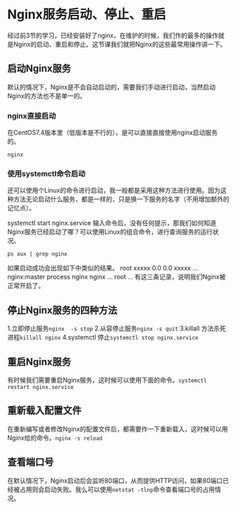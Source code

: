# Nginx服务启动、停止、重启

经过前3节的学习，已经安装好了nginx，在维护的时候，我们作的最多的操作就是Nginx的启动、重启和停止。这节课我们就把Nginx的这些最常用操作讲一下。

## 启动Nginx服务

默认的情况下，Nginx是不会自动启动的，需要我们手动进行启动，当然启动Nginx的方法也不是单一的。

### nginx直接启动

在CentOS7.4版本里（低版本是不行的），是可以直接直接使用nginx启动服务的。

```(shell)
nginx
```

### 使用systemctl命令启动

还可以使用个Linux的命令进行启动，我一般都是采用这种方法进行使用。因为这种方法无论启动什么服务，都是一样的，只是换一下服务的名字（不用增加额外的记忆点）。

systemctl start nginx.service
输入命令后，没有任何提示，那我们如何知道Nginx服务已经启动了哪？可以使用Linux的组合命令，进行查询服务的运行状况。

```()
ps aux | grep nginx
```

如果启动成功会出现如下中类似的结果。
root xxxxx 0.0 0.0 xxxxx ... nginx:master process nginx
nginx ...
root ...
有这三条记录，说明我们Nginx被正常开启了。

## 停止Nginx服务的四种方法

1.立即停止服务`nginx  -s stop`
2.从容停止服务`nginx -s quit`
3.killall 方法杀死进程`killall nginx`
4.systemctl 停止`systemctl stop nginx.service`

## 重启Nginx服务

有时候我们需要重启Nginx服务，这时候可以使用下面的命令。`systemctl restart nginx.service`

## 重新载入配置文件

在重新编写或者修改Nginx的配置文件后，都需要作一下重新载入，这时候可以用Nginx给的命令。`nginx -s reload`

## 查看端口号

在默认情况下，Nginx启动后会监听80端口，从而提供HTTP访问，如果80端口已经被占用则会启动失败。我么可以使用`netstat -tlnp`命令查看端口号的占用情况。